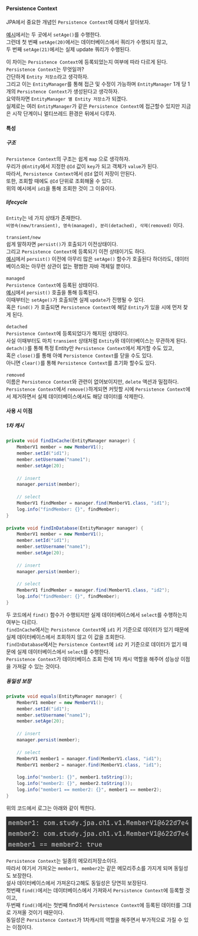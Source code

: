 #### Persistence Context
JPA에서 중요한 개념인 `Persistence Context`에 대해서 알아보자.

[예시](v1-1_hello-jpa.md)에서는 두 곳에서 `setAge()`를 수행한다.  
그런데 첫 번째 `setAge(20)`에서는 데이터베이스에서 쿼리가 수행되지 않고,    
두 번째 `setAge(21)`에서는 실제 update 쿼리가 수행된다.  

이 차이는 `Persistence Context`에 등록되었는지 여부에 따라 다르게 된다.  
`Persistence Context`는 무엇일까?  
간단하게 `Entity 저장소`라고 생각하자.  
그리고 이는 `EntityManager`를 통해 접근 및 수정이 가능하며 `EntityManager` 1개 당 1개의 `Persistence Context`가 생성된다고 생각하자.  
요약하자면 `EntityManager 별 Entity 저장소`가 되겠다.  
실제로는 여러 `EntityManager`가 같은 `Persistence Context`에 접근할수 있지만 지금은 시작 단계이니 멀티쓰레드 환경은 뒤에서 다루자.  



#### 특성
##### 구조
`Persistence Context`의 구조는 쉽게 `map` 으로 생각하자.    
우리가 `@Entity`에서 지정한 `@Id` 값이 `key`가 되고 객체가 `value`가 된다.  
따라서, `Persistence Context`에서 `@Id` 없이 저장이 안된다.  
또한, 조회할 때에도 `@Id` 단위로 조회해올 수 있다.  
위의 예시에서 `id1`을 통해 조회한 것이 그 이유이다.

##### lifecycle
`Entity`는 네 가지 상태가 존재한다.  
`비영속(new/transient), 영속(managed), 분리(detached), 삭제(removed)` 이다.  

`transient/new`   
쉽게 말하자면 `persist()`가 호출되기 이전상태이다.  
그리고 `Persistence Context`에 등록되기 이전 상태이기도 하다.  
[예시](v1-1_hello-jpa.md)에서 `persist()` 이전에 아무리 많은 `setAge()` 함수가 호출된다 하더라도, 데이터베이스와는 아무런 상관이 없는 평범한 자바 객체일 뿐이다.

`managed`   
`Persistence Context`에 등록된 상태이다.  
[예시](v1-1_hello-jpa.md)에서 `persist()` 호출을 통해 등록된다.  
이때부터는 `setAge()`가 호출되면 실제 `update`가 진행될 수 있다.  
혹은 `find()` 가 호출되면 `Persistence Context`에 해당 `Entity`가 있을 시에 먼저 찾게 된다. 


`detached`  
`Persistence Context`에 등록되었다가 해지된 상태이다.  
사실 이때부터도 마치 `transient` 상태처럼 `Entity`와 데이터베이스는 무관하게 된다.  
`detach()`를 통해 특정 Entity만 `Persistence Context`에서 제거할 수도 있고,    
혹은 `close()`를 통해 아예 `Persistence Context`를 닫을 수도 있다.    
아니면 `clear()`를 통해 `Persistence Context`를 초기화 할수도 있다.


`removed`  
이름은 `Persistence Context`와 관련이 없어보이지만, `delete` 액션과 밀접하다.    
`Persistence Context`에서 `remove()`하게되면 커밋할 시에 `Persistence Context`에서 제거하면서 실제 데이터베이스에서도 해당 데이터를 삭제한다.



#### 사용 시 이점
##### 1차 캐시
~~~java
private void findInCache(EntityManager manager) {
    MemberV1 member = new MemberV1();
    member.setId("id1");
    member.setUsername("name1");
    member.setAge(20);

    // insert
    manager.persist(member);

    // select
    MemberV1 findMember = manager.find(MemberV1.class, "id1");
    log.info("findMember: {}", findMember);
}

private void findInDatabase(EntityManager manager) {
    MemberV1 member = new MemberV1();
    member.setId("id1");
    member.setUsername("name1");
    member.setAge(20);

    // insert
    manager.persist(member);

    // select
    MemberV1 findMember = manager.find(MemberV1.class, "id2");
    log.info("findMember: {}", findMember);
}
~~~
두 코드에서 `find()` 함수가 수행되지만 실제 데이터베이스에서 `select`를 수행하는지 여부는 다르다.    
`findInCache`에서는 `Persistence Context`에 `id1` 키 기준으로 데이터가 있기 때문에 실제 데이터베이스에서 조회하지 않고 이 값을 조회한다.    
`findInDatabase`에서는 `Persistence Context`에 `id2` 키 기준으로 데이터가 없기 때문에 실제 데이터베이스에서 `select`를 수행한다.  
`Persistence Context`가 데이터베이스 조회 전에 1차 캐시 역할을 해주어 성능상 이점을 가져갈 수 있는 것이다.



##### 동일성 보장
~~~java
private void equals(EntityManager manager) {
    MemberV1 member = new MemberV1();
    member.setId("id1");
    member.setUsername("name1");
    member.setAge(20);

    // insert
    manager.persist(member);

    // select
    MemberV1 member1 = manager.find(MemberV1.class, "id1");
    MemberV1 member2 = manager.find(MemberV1.class, "id1");

    log.info("member1: {}", member1.toString());
    log.info("member2: {}", member2.toString());
    log.info("member1 == member2: {}", member1 == member2);
}
~~~
위의 코드에서 로그는 아래와 같이 찍힌다.

![log1](img/log1.png)

`Persistence Context`는 일종의 메모리저장소이다.  
따라서 여기서 가져오는 `member1, member2`는 같은 메모리주소를 가지게 되며 동일성도 보장한다.  
설사 데이터베이스에서 가져온다고해도 동일성은 당연히 보장된다.  
첫번째 `find()`에서는 데이터베이스에서 가져와서 `Persistence Context`에 등록할 것이고,  
두번째 `find()`에서는 첫번째 find에서 `Persistence Context`에 등록된 데이터를 그대로 가져올 것이기 때문이다.  
동일성은 `Persistence Context`가 1차캐시의 역할을 해주면서 부가적으로 가질 수 있는 이점이다. 